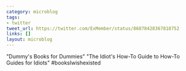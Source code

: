 ```yaml
---
category: microblog
tags:
- twitter
tweet_url: https://twitter.com/ExMember/status/86878428367818752
links: []
layout: microblog
---
```

"Dummy's Books for Dummies" "The Idiot's How-To Guide to How-To Guides for Idiots" #booksIwishexisted
